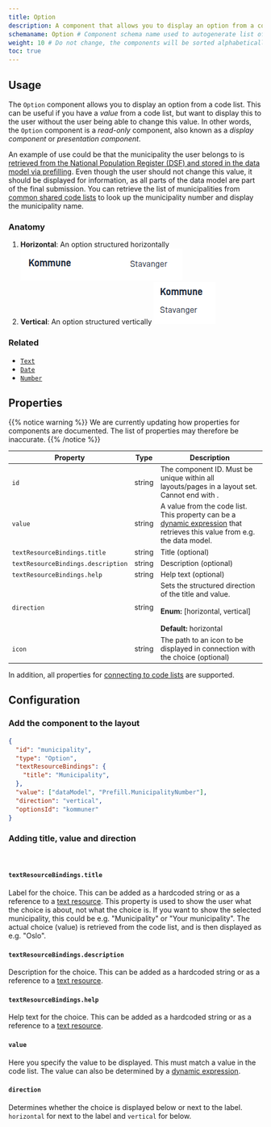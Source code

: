 ```yaml
---
title: Option
description: A component that allows you to display an option from a code list
schemaname: Option # Component schema name used to autogenerate list of properties from json schema (replace with appropriate component name)
weight: 10 # Do not change, the components will be sorted alphabetically
toc: true
---
```


## Usage

The `Option` component allows you to display an option from a code list. This can be useful if you have a _value_ from a code list,
but want to display this to the user without the user being able to change this value. In other words, the `Option` component
is a _read-only_ component, also known as a _display component_ or _presentation component_.

An example of use could be that the municipality the user belongs to is
[retrieved from the National Population Register (DSF) and stored in the data model via prefilling](/en/altinn-studio/v8/reference/data/prefill/).
Even though the user should not change this value, it should be displayed for information, as all parts of
the data model are part of the final submission. You can retrieve the list of
municipalities from [common shared code lists](/en/altinn-studio/v8/guides/development/options/sources/shared/) to look up
the municipality number and display the municipality name.

### Anatomy

1. **Horizontal**: An option structured horizontally
   ![Option horizontal anatomy](option-horizontal.png "Option horizontal")
2. **Vertical**: An option structured vertically
   ![Option vertical anatomy](option-vertical.png "Option vertical")


<!-- 
Add the following sections if relevant:

### Behavior

(How the component behaves in different contexts)

### Style

(Visual styling (e.g. alignment, padding, dos and don'ts))

### Best Practices

(Industry standards, dos and don'ts)

### Content guidelines

(E.g. punctuation rules, standard labels, etc.)

### Accessibility

(Component-specific best practices for accessibility.)

### Mobile

(How to apply component in mobile environments.)

-->
### Related

- [`Text`](/en/altinn-studio/v8/reference/ux/components/text/)
- [`Date`](/en/altinn-studio/v8/reference/ux/components/date/)
- [`Number`](/en/altinn-studio/v8/reference/ux/components/number/)

## Properties

{{% notice warning %}}
We are currently updating how properties for components are documented. The list of properties may therefore be inaccurate.
{{% /notice %}}

| **Property**                       | **Type** | **Description**                                                                                                                                         |
|------------------------------------|----------|---------------------------------------------------------------------------------------------------------------------------------------------------------|
| `id`                               | string   | The component ID. Must be unique within all layouts/pages in a layout set. Cannot end with <hyphen><number>.                                            |
| `value`                            | string   | A value from the code list. This property can be a [dynamic expression](/en/altinn-studio/v8/reference/logic/expressions/) that retrieves this value from e.g. the data model. |
| `textResourceBindings.title`       | string   | Title (optional)                                                                                                                                        |
| `textResourceBindings.description` | string   | Description (optional)                                                                                                                                  |
| `textResourceBindings.help`        | string   | Help text (optional)                                                                                                                                    |
| `direction`                        | string   | Sets the structured direction of the title and value.<br/><br/> **Enum:** [horizontal, vertical] <br/><br/>**Default:** horizontal                      |
| `icon`                             | string   | The path to an icon to be displayed in connection with the choice (optional)                                                                            |

In addition, all properties for [connecting to code lists](/en/altinn-studio/v8/guides/development/options/sources/) are supported.

## Configuration

### Add the component to the layout

```json
{
  "id": "municipality",
  "type": "Option",
  "textResourceBindings": {
    "title": "Municipality",
  },
  "value": ["dataModel", "Prefill.MunicipalityNumber"],
  "direction": "vertical",
  "optionsId": "kommuner"
}
```

### Adding title, value and direction

<br>

#### `textResourceBindings.title`

Label for the choice. This can be added as a hardcoded string or as a reference to a [text resource](/en/altinn-studio/v8/reference/ux/texts/#add-and-change-texts-in-an-application). This property is used to show the user
what the choice is about, not what the choice is. If you want to show the selected municipality, this could be
e.g. "Municipality" or "Your municipality". The actual choice (value) is retrieved from the code list, and is
then displayed as e.g. "Oslo".

#### `textResourceBindings.description`

Description for the choice. This can be added as a hardcoded string or as a reference to a [text resource](/en/altinn-studio/v8/reference/ux/texts/#add-and-change-texts-in-an-application).

#### `textResourceBindings.help`

Help text for the choice. This can be added as a hardcoded string or as a reference to a [text resource](/en/altinn-studio/v8/reference/ux/texts/#add-and-change-texts-in-an-application).

#### `value`

Here you specify the value to be displayed. This must match a value in the code list. The value can also be
determined by a [dynamic expression](/en/altinn-studio/v8/reference/logic/expressions/).

#### `direction`

Determines whether the choice is displayed below or next to the label. `horizontal` for next to the label and `vertical` for below.